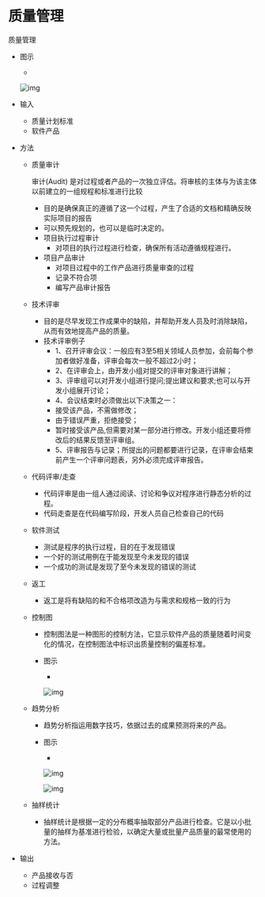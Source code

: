 # 质量管理

质量管理

- 图示

  - 

    ![img](https://mubu.com/document_image/642ae267-f4a3-47b5-9255-31ebace1ed86-4644403.jpg)

- 输入

  - 质量计划标准
  - 软件产品

- 方法

  - 质量审计

     

    审计(Audit) 是对过程或者产品的一次独立评估。将审核的主体与为该主体以前建立的一组规程和标准进行比较

    - 目的是确保真正的遵循了这一个过程，产生了合适的文档和精确反映实际项目的报告
    - 可以预先规划的，也可以是临时决定的。
    - 项目执行过程审计
      - 对项目的执行过程进行检查，确保所有活动遵循规程进行。
    - 项目产品审计
      - 对项目过程中的工作产品进行质量审查的过程
      - 记录不符合项
      - 编写产品审计报告

  - 技术评审

    - 目的是尽早发现工作成果中的缺陷，并帮助开发人员及时消除缺陷，从而有效地提高产品的质量。
    - 技术评审例子
      - 1、召开评审会议：一般应有3至5相关领域人员参加，会前每个参加者做好准备，评审会每次一般不超过2小时；
      - 2、在评审会上，由开发小组对提交的评审对象进行讲解；
      - 3、评审组可以对开发小组进行提问;提出建议和要求;也可以与开发小组展开讨论；
      - 4、会议结束时必须做出以下决策之一：
      - 接受该产品，不需做修改；
      - 由于错误严重，拒绝接受；
      - 暂时接受该产品,但需要对某一部分进行修改。开发小组还要将修改后的结果反馈至评审组。
      - 5、评审报告与记录；所提出的问题都要进行记录，在评审会结束前产生一个评审问题表，另外必须完成评审报告。

  - 代码评审/走查

    - 代码评审是由一组人通过阅读、讨论和争议对程序进行静态分析的过程。
    - 代码走查是在代码编写阶段，开发人员自己检查自己的代码

  - 软件测试

    - 测试是程序的执行过程，目的在于发现错误
    - 一个好的测试用例在于能发现至今未发现的错误
    - 一个成功的测试是发现了至今未发现的错误的测试

  - 返工

    - 返工是将有缺陷的和不合格项改造为与需求和规格一致的行为 

  - 控制图

    - 控制图法是一种图形的控制方法，它显示软件产品的质量随着时间变化的情况，在控制图法中标识出质量控制的偏差标准。

    - 图示

      -  

        ![img](https://mubu.com/document_image/badf0805-6335-4255-8bd8-b681047b4b3e-4644403.jpg)

  - 趋势分析

    - 趋势分析指运用数字技巧，依据过去的成果预测将来的产品。

    - 图示

      - 

        ![img](https://mubu.com/document_image/87fa4869-c84d-459c-ba47-75f56fa6eeac-4644403.jpg)

        ![img](https://mubu.com/document_image/6436bc0e-5f62-49d0-bfd9-e9ee661b4b3b-4644403.jpg)

  - 抽样统计

    - 抽样统计是根据一定的分布概率抽取部分产品进行检查。它是以小批量的抽样为基准进行检验，以确定大量或批量产品质量的最常使用的方法。 

- 输出

  - 产品接收与否
  - 过程调整